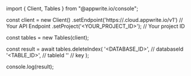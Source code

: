 import { Client, Tables } from "@appwrite.io/console";

const client = new Client()
    .setEndpoint('https://<REGION>.cloud.appwrite.io/v1') // Your API Endpoint
    .setProject('<YOUR_PROJECT_ID>'); // Your project ID

const tables = new Tables(client);

const result = await tables.deleteIndex(
    '<DATABASE_ID>', // databaseId
    '<TABLE_ID>', // tableId
    '' // key
);

console.log(result);
